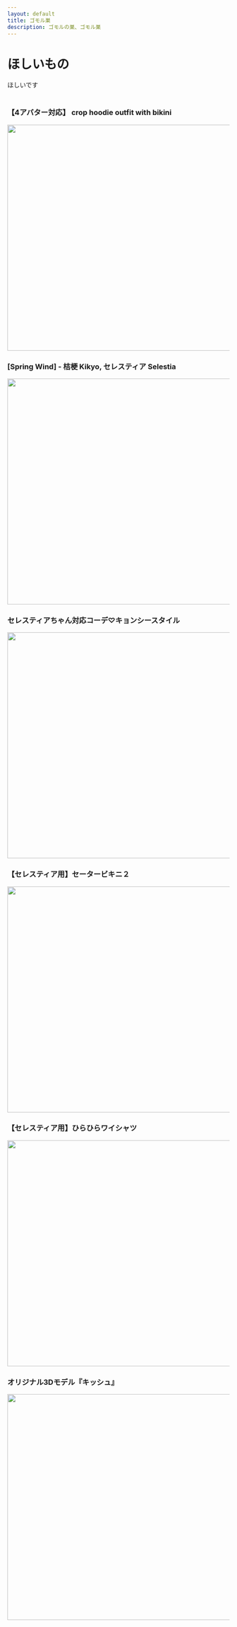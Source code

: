 ```yaml
---
layout: default
title: ゴモル巣
description: ゴモルの巣、ゴモル巣
---
```


# ほしいもの
ほしいです
<br/><br/>

### 【4アバター対応】 crop hoodie outfit with bikini
<a href="https://booth.pm/ja/items/4613006">
<img src="https://booth.pximg.net/7df29390-fcd0-4496-8c1e-a9e37bcbee13/i/4613006/78def3a3-dbb5-4512-9bd3-b4af5677c8af_base_resized.jpg" width="512px">
</a>

<br/>

### [Spring Wind] - 桔梗 Kikyo, セレスティア Selestia
<a href="https://booth.pm/ja/items/4625950">
<img src="https://booth.pximg.net/61410ef3-64be-45c4-825a-1b5fa662d9c5/i/4625950/22258a0c-a786-4b07-a8f0-00cfd9e92411_base_resized.jpg" width="512px">
</a>

<br/>

### セレスティアちゃん対応コーデ♡キョンシースタイル
<a href="https://booth.pm/ja/items/4227763">
<img src="https://booth.pximg.net/c3f76366-e1de-47a7-8415-d476cdd67568/i/4227763/9d87fc0b-22e0-4383-b443-bed4373e49ef_base_resized.jpg" width="512px">
</a>

<br/>

### 【セレスティア用】セータービキニ２
<a href="https://booth.pm/ja/items/4038469">
<img src="https://booth.pximg.net/4154a860-ebae-4a6d-84ba-676c8f6e44cc/i/4038469/bd9d43be-5eda-44ad-9ae0-2457f50eba18_base_resized.jpg" width="512px">
</a>

<br/>

### 【セレスティア用】ひらひらワイシャツ
<a href="https://booth.pm/ja/items/4067557">
<img src="https://booth.pximg.net/f2c95030-c409-40ab-8c4a-e6eeec6cab70/i/4067557/85a44365-8717-4731-8d81-06907b3d34c0_base_resized.jpg" width="512px">
</a>

<br/>

### オリジナル3Dモデル『キッシュ』
<a href="https://booth.pm/ja/items/954376">
<img src="https://booth.pximg.net/10942f35-97bb-434d-9f5a-6083e00c7891/i/954376/9b07bc08-b8f9-45e4-89d0-b7d0ce17cc14_base_resized.jpg" width="512px">
</a>